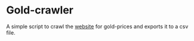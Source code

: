 # Gold-crawler
A simple script to crawl the <a href="https://www.goodreturns.in/gold-rates/kolkata.html">website</a> for gold-prices 
and exports it to a csv file.
